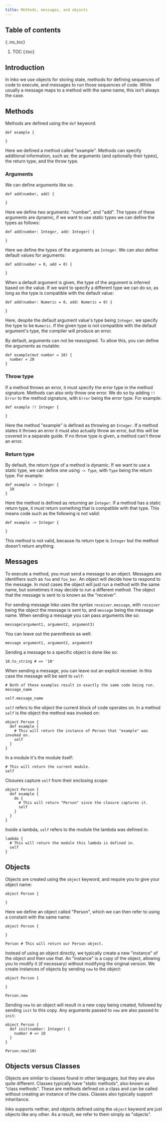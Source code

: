 ```yaml
---
title: Methods, messages, and objects
---
```

<!-- vale off -->

## Table of contents
{:.no_toc}

1. TOC
{:toc}

## Introduction

In Inko we use objects for storing state, methods for defining sequences of
code to execute, and messages to run those sequences of code. While usually a
message maps to a method with the same name, this isn't always the case.

## Methods

Methods are defined using the `def` keyword:

```inko
def example {

}
```

Here we defined a method called "example". Methods can specify additional
information, such as: the arguments (and optionally their types), the return
type, and the throw type.

### Arguments

We can define arguments like so:

```inko
def add(number, add) {

}
```

Here we define two arguments: "number", and "add". The types of these arguments
are dynamic, if we want to use static types we can define the types as follows:

```inko
def add(number: Integer, add: Integer) {

}
```

Here we define the types of the arguments as `Integer`. We can also define
default values for arguments:

```inko
def add(number = 0, add = 0) {

}
```

When a default argument is given, the type of the argument is inferred based on
the value. If we want to specify a different type we can do so, as long as the
type is compatible with the default value:

```inko
def add(number: Numeric = 0, add: Numeric = 0) {

}
```

Here, despite the default argument value's type being `Integer`, we specify the
type to be `Numeric`. If the given type is not compatible with the default
argument's type, the compiler will produce an error.

By default, arguments can not be reassigned. To allow this, you can define the
arguments as mutable:

```inko
def example(mut number = 10) {
  number = 20
}
```

### Throw type

If a method throws an error, it must specify the error type in the method
signature. Methods can also only throw one error. We do so by adding `!! Error`
to the method signature, with `Error` being the error type. For example:

```inko
def example !! Integer {

}
```

Here the method "example" is defined as throwing an `Integer`. If a method
states it throws an error it must also actually throw an error, but this will be
covered in a separate guide. If no throw type is given, a method can't throw an
error.

### Return type

By default, the return type of a method is dynamic. If we want to use a static
type, we can define one using `-> Type`, with `Type` being the return type. For
example:

```inko
def example -> Integer {
  10
}
```

Here the method is defined as returning an `Integer`. If a method has a static
return type, it _must_ return something that is compatible with that type. This
means code such as the following is not valid:

```inko
def example -> Integer {

}
```

This method is not valid, because its return type is `Integer` but the method
doesn't return anything.

## Messages

To execute a method, you must send a message to an object. Messages are
identifiers such as `foo` and `foo_bar`. An object will decide how to respond to
the message. In most cases the object will just run a method with the same name,
but sometimes it may decide to run a different method. The object that the
message is sent to is known as the "receiver".

For sending message Inko uses the syntax `receiver.message`, with `receiver`
being the object the message is sent to, and `message` being the message name.
When sending a message you can pass arguments like so:

```inko
message(argument1, argument2, argument3)
```

You can leave out the parenthesis as well:

```inko
message argument1, argument2, argument3
```

Sending a message to a specific object is done like so:

```inko
10.to_string # => '10'
```

When sending a message, you can leave out an explicit receiver. In this case the
message will be sent to `self`:

```inko
# Both of these examples result in exactly the same code being run.
message_name

self.message_name
```


`self` refers to the object the current block of code operates on. In a method
`self` is the object the method was invoked on:

```inko
object Person {
  def example {
    # This will return the instance of Person that "example" was invoked on.
    self
  }
}
```

In a module it's the module itself:

```inko
# This will return the current module.
self
```

Closures capture `self` from their enclosing scope:

```inko
object Person {
  def example {
    do {
      # This will return "Person" since the closure captures it.
      self
    }
  }
}
```

Inside a lambda, `self` refers to the module the lambda was defined in:

```inko
lambda {
  # This will return the module this lambda is defined in.
  self
}
```

## Objects

Objects are created using the `object` keyword, and require you to give your
object name:

```inko
object Person {

}
```

Here we define an object called "Person", which we can then refer to using a
constant with the same name:

```inko
object Person {

}

Person # This will return our Person object.
```

Instead of using an object directly, we typically create a new "instance" of the
object and then use that. An "instance" is a copy of the object, allowing you to
modify it (if necessary) without modifying the original version. We create
instances of objects by sending `new` to the object:

```inko
object Person {

}

Person.new
```

Sending `new` to an object will result in a new copy being created, followed by
sending `init` to this copy. Any arguments passed to `new` are also passed to
`init`:

```inko
object Person {
  def init(number: Integer) {
    number # => 10
  }
}

Person.new(10)
```

## Objects versus Classes

Objects are similar to classes found in other languages, but they are also quite
different. Classes typically have "static methods", also known as "class
methods". These are methods defined on a class and can be called without
creating an instance of the class. Classes also typically support inheritance.

Inko supports neither, and objects defined using the `object` keyword are just
objects like any other. As a result, we refer to them simply as "objects".
